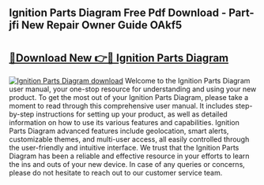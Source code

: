 ## Ignition Parts Diagram Free Pdf Download - Part-jfi New Repair Owner Guide OAkf5

# <h2><a href="http://dfre9i5.blite.top/?on=Ignition+Parts+Diagram">🔗Download New 👉🔴 Ignition Parts Diagram</a></h2>

[![Ignition Parts Diagram download](https://i.imgur.com/lujVjoI.png)](http://dfre9i5.blite.top/?on=Ignition+Parts+Diagram)
Welcome to the Ignition Parts Diagram user manual, your one-stop resource for understanding and using your new product. To get the most out of your Ignition Parts Diagram, please take a moment to read through this comprehensive user manual. It includes step-by-step instructions for setting up your product, as well as detailed information on how to use its various features and capabilities. Ignition Parts Diagram advanced features include geolocation, smart alerts, customizable themes, and multi-user access, all easily controlled through the user-friendly and intuitive interface. We trust that the Ignition Parts Diagram has been a reliable and effective resource in your efforts to learn the ins and outs of your new device. In case of any queries or concerns, please do not hesitate to reach out to our customer service team.
